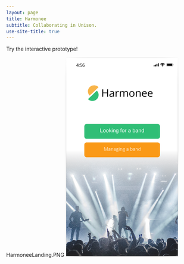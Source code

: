 ```yaml
---
layout: page
title: Harmonee
subtitle: Collaborating in Unison.
use-site-title: true
---
```

Try the interactive prototype!

HarmoneeLanding.PNG
[<img src="/img/HarmoneeLanding.PNG">](http://google.com.au/)
